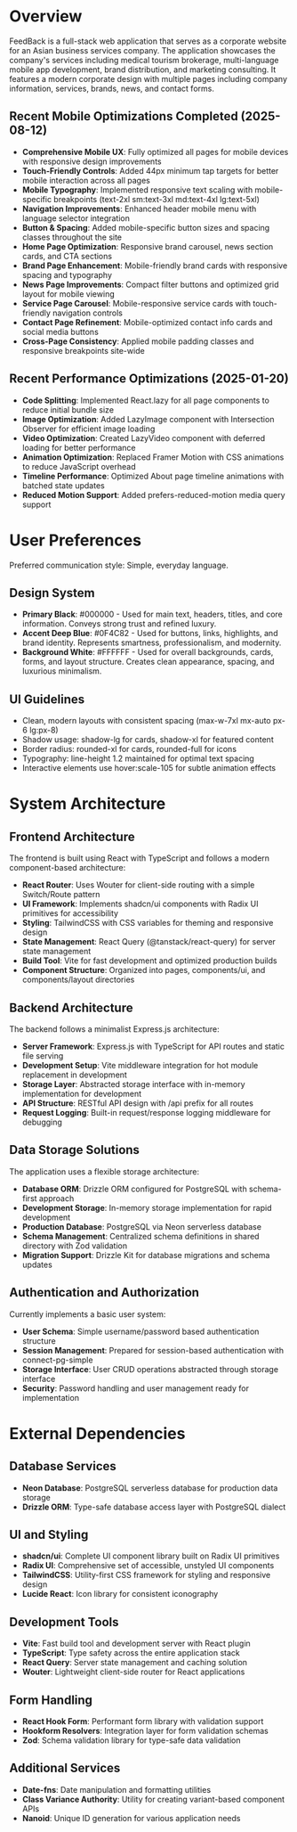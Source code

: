 # Overview

FeedBack is a full-stack web application that serves as a corporate website for an Asian business services company. The application showcases the company's services including medical tourism brokerage, multi-language mobile app development, brand distribution, and marketing consulting. It features a modern corporate design with multiple pages including company information, services, brands, news, and contact forms.

## Recent Mobile Optimizations Completed (2025-08-12)
- **Comprehensive Mobile UX**: Fully optimized all pages for mobile devices with responsive design improvements
- **Touch-Friendly Controls**: Added 44px minimum tap targets for better mobile interaction across all pages
- **Mobile Typography**: Implemented responsive text scaling with mobile-specific breakpoints (text-2xl sm:text-3xl md:text-4xl lg:text-5xl)
- **Navigation Improvements**: Enhanced header mobile menu with language selector integration
- **Button & Spacing**: Added mobile-specific button sizes and spacing classes throughout the site
- **Home Page Optimization**: Responsive brand carousel, news section cards, and CTA sections
- **Brand Page Enhancement**: Mobile-friendly brand cards with responsive spacing and typography
- **News Page Improvements**: Compact filter buttons and optimized grid layout for mobile viewing
- **Service Page Carousel**: Mobile-responsive service cards with touch-friendly navigation controls
- **Contact Page Refinement**: Mobile-optimized contact info cards and social media buttons
- **Cross-Page Consistency**: Applied mobile padding classes and responsive breakpoints site-wide

## Recent Performance Optimizations (2025-01-20)
- **Code Splitting**: Implemented React.lazy for all page components to reduce initial bundle size
- **Image Optimization**: Added LazyImage component with Intersection Observer for efficient image loading
- **Video Optimization**: Created LazyVideo component with deferred loading for better performance
- **Animation Optimization**: Replaced Framer Motion with CSS animations to reduce JavaScript overhead
- **Timeline Performance**: Optimized About page timeline animations with batched state updates
- **Reduced Motion Support**: Added prefers-reduced-motion media query support

# User Preferences

Preferred communication style: Simple, everyday language.

## Design System
- **Primary Black**: #000000 - Used for main text, headers, titles, and core information. Conveys strong trust and refined luxury.
- **Accent Deep Blue**: #0F4C82 - Used for buttons, links, highlights, and brand identity. Represents smartness, professionalism, and modernity.
- **Background White**: #FFFFFF - Used for overall backgrounds, cards, forms, and layout structure. Creates clean appearance, spacing, and luxurious minimalism.

## UI Guidelines
- Clean, modern layouts with consistent spacing (max-w-7xl mx-auto px-6 lg:px-8)
- Shadow usage: shadow-lg for cards, shadow-xl for featured content
- Border radius: rounded-xl for cards, rounded-full for icons
- Typography: line-height 1.2 maintained for optimal text spacing
- Interactive elements use hover:scale-105 for subtle animation effects

# System Architecture

## Frontend Architecture

The frontend is built using React with TypeScript and follows a modern component-based architecture:

- **React Router**: Uses Wouter for client-side routing with a simple Switch/Route pattern
- **UI Framework**: Implements shadcn/ui components with Radix UI primitives for accessibility
- **Styling**: TailwindCSS with CSS variables for theming and responsive design
- **State Management**: React Query (@tanstack/react-query) for server state management
- **Build Tool**: Vite for fast development and optimized production builds
- **Component Structure**: Organized into pages, components/ui, and components/layout directories

## Backend Architecture

The backend follows a minimalist Express.js architecture:

- **Server Framework**: Express.js with TypeScript for API routes and static file serving
- **Development Setup**: Vite middleware integration for hot module replacement in development
- **Storage Layer**: Abstracted storage interface with in-memory implementation for development
- **API Structure**: RESTful API design with /api prefix for all routes
- **Request Logging**: Built-in request/response logging middleware for debugging

## Data Storage Solutions

The application uses a flexible storage architecture:

- **Database ORM**: Drizzle ORM configured for PostgreSQL with schema-first approach
- **Development Storage**: In-memory storage implementation for rapid development
- **Production Database**: PostgreSQL via Neon serverless database
- **Schema Management**: Centralized schema definitions in shared directory with Zod validation
- **Migration Support**: Drizzle Kit for database migrations and schema updates

## Authentication and Authorization

Currently implements a basic user system:

- **User Schema**: Simple username/password based authentication structure
- **Session Management**: Prepared for session-based authentication with connect-pg-simple
- **Storage Interface**: User CRUD operations abstracted through storage interface
- **Security**: Password handling and user management ready for implementation

# External Dependencies

## Database Services
- **Neon Database**: PostgreSQL serverless database for production data storage
- **Drizzle ORM**: Type-safe database access layer with PostgreSQL dialect

## UI and Styling
- **shadcn/ui**: Complete UI component library built on Radix UI primitives
- **Radix UI**: Comprehensive set of accessible, unstyled UI components
- **TailwindCSS**: Utility-first CSS framework for styling and responsive design
- **Lucide React**: Icon library for consistent iconography

## Development Tools
- **Vite**: Fast build tool and development server with React plugin
- **TypeScript**: Type safety across the entire application stack
- **React Query**: Server state management and caching solution
- **Wouter**: Lightweight client-side router for React applications

## Form Handling
- **React Hook Form**: Performant form library with validation support
- **Hookform Resolvers**: Integration layer for form validation schemas
- **Zod**: Schema validation library for type-safe data validation

## Additional Services
- **Date-fns**: Date manipulation and formatting utilities
- **Class Variance Authority**: Utility for creating variant-based component APIs
- **Nanoid**: Unique ID generation for various application needs